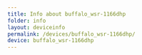 ```yaml
---
title: Info about buffalo_wsr-1166dhp
folder: info
layout: deviceinfo
permalink: /devices/buffalo_wsr-1166dhp/
device: buffalo_wsr-1166dhp
---
```

